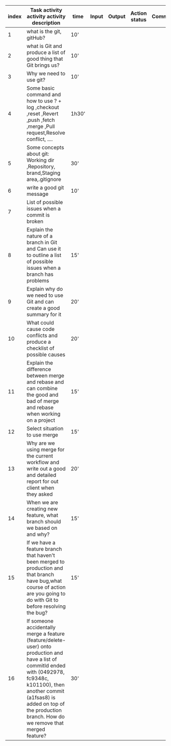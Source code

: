 | index | Task activity activity activity description                                                                                                                                                                                                                     | time  | Input | Output | Action status | Comment |
| ----- | --------------------------------------------------------------------------------------------------------------------------------------------------------------------------------------------------------------------------------------------------------------- | ----- | ----- | ------ | ------------- | ------- |
| 1     | what is the git, gitHub?                                                                                                                                                                                                                                        | 10'   |       |        |               |         |
| 2     | what is Git and produce a list of good thing that Git brings us?                                                                                                                                                                                                | 10'   |       |        |               |         |
| 3     | Why we need to use git?                                                                                                                                                                                                                                         | 10'   |       |        |               |         |
| 4     | Some basic command and how to use ? + log ,checkout ,reset ,Revert ,push ,fetch ,merge ,Pull request,Resolve conflict, ....                                                                                                                                     | 1h30' |       |        |               |         |
| 5     | Some concepts about git: Working dir ,Repository, brand,Staging area,.gitignore                                                                                                                                                                                 | 30'   |       |        |               |         |
| 6     | write a good git message                                                                                                                                                                                                                                        | 10'   |       |        |               |
| 7     | List of possible issues when a commit is broken                                                                                                                                                                                                                 |       |       |        |               |         |
| 8     | Explain the nature of a branch in Git and Can use it to outline a list of possible issues when a branch has problems                                                                                                                                            | 15'   |       |        |               |         |
| 9     | Explain why do we need to use Git and can create a good summary for it                                                                                                                                                                                          | 20'   |       |        |               |         |
| 10    | What could cause code conflicts and produce a checklist of possible causes                                                                                                                                                                                      | 20'   |       |        |               |         |
| 11    | Explain the difference between merge and rebase and can combine the good and bad of merge and rebase when working on a project                                                                                                                                  | 15'   |       |        |               |         |
| 12    | Select situation to use merge                                                                                                                                                                                                                                   | 15'   |       |        |               |         |
| 13    | Why are we using merge for the current workflow and write out a good and detailed report for out client when they asked                                                                                                                                         | 20'   |       |        |               |         |
| 14    | When we are creating new feature, what branch should we based on and why?                                                                                                                                                                                       | 15'   |       |        |               |         |
| 15    | If we have a feature branch that haven't been merged to production and that branch have bug,what course of action are you going to do with Git to before resolving the bug?                                                                                     | 15'   |       |        |               |         |
| 16    | If someone accidentally merge a feature (feature/delete-user) onto production and have a list of commitId ended with (0492978, fc9348c, k101100), then another commit (a1fsas8) is added on top of the production branch. How do we remove that merged feature? | 30'   |       |        |               |         |

